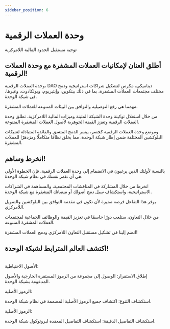 ```yaml
---
sidebar_position: 6
---
```


# وحدة العملات الرقمية

توجيه مستقبل الحدود المالية اللامركزية

## أطلق العنان لإمكانيات العملات المشفرة مع وحدة العملات الرقمية!

وحدة العملات الرقمية، DAO ديناميكي، مكرس لتشكيل شراكات استراتيجية ودمج مختلف مجتمعات العملات المشفرة، بما في ذلك بيتكوين، وإيثيريوم، وبولكادوت، وغيرها، في شبكة الوحدة.

مهمتنا هي رفع التوصيلية والتوافق بين البيئات المتنوعة للعملات المشفرة.

من خلال استغلال توكينة وحدة الشبكة المتينة وميزات المالية اللامركزية، تطلق وحدة العملات الرقمية وتعزز القيمة الجوهرية لأصول العملات المشفرة المتنوعة.

وموضع وحدة العملات الرقمية كجسر، ييسر الدمج المتسق والفائدة المتبادلة لشبكات البلوكشين المختلفة ضمن إطار شبكة الوحدة، مما يخلق نظامًا متكاملًا ومزدهرًا للعملات المشفرة.

## انخرط وساهم!

بالنسبة لأولئك الذين يرغبون في الانضمام إلى وحدة العملات الرقمية، فإن الخطوة الأولى هي أن تغمر نفسك في نظام شبكة الوحدة.

انخرط من خلال المشاركة في المناقشات المجتمعية، والمساهمة في الشراكات الاستراتيجية، واستكشاف سبل دمج أصولك أو منصاتك المشفرة مع شبكة الوحدة.

يوفر هذا التفاعل فرصة مميزة لأن تكون في مقدمة التوافق بين البلوكشين والتمويل اللامركزي.

من خلال التعاون، ستلعب دورًا حاسمًا في تعزيز القيمة والوظائف الجماعية لمجتمعات العملات المشفرة المتنوعة.

انضم إلينا في تشكيل مستقبل التعاون اللامركزي ودمج العملات المشفرة!

## اكتشف العالم المترابط لشبكة الوحدة!

<br />

<div class="docs-grid-alt">
  <div class="docs-card-alt">
    <div class="docs-card-alt-header">
      <span>الأصول الاحتياطية:</span>
    </div>
    <div class="docs-card-alt-description">
      <p>
        إطلاق الاستقرار: الوصول إلى مجموعة من الرموز المستقرة الخارجية والأصول المدعومة بشبكة الوحدة.
      </p>
    </div>
  </div>
  <div class="docs-card-alt">
    <div class="docs-card-alt-header">
      <span>الرموز الأصلية:</span>
    </div>
    <div class="docs-card-alt-description">
      <p>
        استكشاف التنوع: اكتشاف جميع الرموز الأصلية المصممة في نظام شبكة الوحدة.
      </p>
    </div>
  </div>
  <div class="docs-card-alt">
    <div class="docs-card-alt-header">
      <span>الرموز الأصلية:</span>
    </div>
    <div class="docs-card-alt-description">
      <p>
        استكشاف التفاصيل الدقيقة: استكشاف التفاصيل المعقدة لبروتوكول شبكة الوحدة.
      </p>
    </div>
  </div>
</div>
